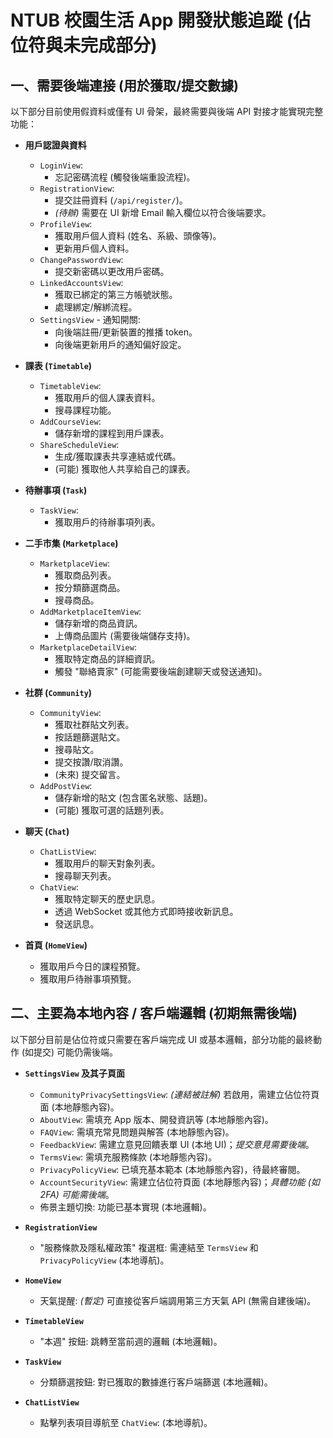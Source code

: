 # NTUB 校園生活 App 開發狀態追蹤 (佔位符與未完成部分)

## 一、需要後端連接 (用於獲取/提交數據)

以下部分目前使用假資料或僅有 UI 骨架，最終需要與後端 API 對接才能實現完整功能：

*   **用戶認證與資料**
    *   `LoginView`:
        *   忘記密碼流程 (觸發後端重設流程)。
    *   `RegistrationView`:
        *   提交註冊資料 (`/api/register/`)。
        *   *(待辦)* 需要在 UI 新增 Email 輸入欄位以符合後端要求。
    *   `ProfileView`:
        *   獲取用戶個人資料 (姓名、系級、頭像等)。
        *   更新用戶個人資料。
    *   `ChangePasswordView`:
        *   提交新密碼以更改用戶密碼。
    *   `LinkedAccountsView`:
        *   獲取已綁定的第三方帳號狀態。
        *   處理綁定/解綁流程。
    *   `SettingsView` - 通知開關:
        *   向後端註冊/更新裝置的推播 token。
        *   向後端更新用戶的通知偏好設定。

*   **課表 (`Timetable`)**
    *   `TimetableView`:
        *   獲取用戶的個人課表資料。
        *   搜尋課程功能。
    *   `AddCourseView`:
        *   儲存新增的課程到用戶課表。
    *   `ShareScheduleView`:
        *   生成/獲取課表共享連結或代碼。
        *   (可能) 獲取他人共享給自己的課表。

*   **待辦事項 (`Task`)**
    *   `TaskView`:
        *   獲取用戶的待辦事項列表。

*   **二手市集 (`Marketplace`)**
    *   `MarketplaceView`:
        *   獲取商品列表。
        *   按分類篩選商品。
        *   搜尋商品。
    *   `AddMarketplaceItemView`:
        *   儲存新增的商品資訊。
        *   上傳商品圖片 (需要後端儲存支持)。
    *   `MarketplaceDetailView`:
        *   獲取特定商品的詳細資訊。
        *   觸發 "聯絡賣家" (可能需要後端創建聊天或發送通知)。

*   **社群 (`Community`)**
    *   `CommunityView`:
        *   獲取社群貼文列表。
        *   按話題篩選貼文。
        *   搜尋貼文。
        *   提交按讚/取消讚。
        *   (未來) 提交留言。
    *   `AddPostView`:
        *   儲存新增的貼文 (包含匿名狀態、話題)。
        *   (可能) 獲取可選的話題列表。

*   **聊天 (`Chat`)**
    *   `ChatListView`:
        *   獲取用戶的聊天對象列表。
        *   搜尋聊天列表。
    *   `ChatView`:
        *   獲取特定聊天的歷史訊息。
        *   透過 WebSocket 或其他方式即時接收新訊息。
        *   發送訊息。

*   **首頁 (`HomeView`)**
    *   獲取用戶今日的課程預覽。
    *   獲取用戶待辦事項預覽。

## 二、主要為本地內容 / 客戶端邏輯 (初期無需後端)

以下部分目前是佔位符或只需要在客戶端完成 UI 或基本邏輯，部分功能的最終動作 (如提交) 可能仍需後端。

*   **`SettingsView` 及其子頁面**
    *   `CommunityPrivacySettingsView`: *(連結被註解)* 若啟用，需建立佔位符頁面 (本地靜態內容)。
    *   `AboutView`: 需填充 App 版本、開發資訊等 (本地靜態內容)。
    *   `FAQView`: 需填充常見問題與解答 (本地靜態內容)。
    *   `FeedbackView`: 需建立意見回饋表單 UI (本地 UI)；*提交意見需要後端*。
    *   `TermsView`: 需填充服務條款 (本地靜態內容)。
    *   `PrivacyPolicyView`: 已填充基本範本 (本地靜態內容)，待最終審閱。
    *   `AccountSecurityView`: 需建立佔位符頁面 (本地靜態內容)；*具體功能 (如 2FA) 可能需後端*。
    *   佈景主題切換: 功能已基本實現 (本地邏輯)。

*   **`RegistrationView`**
    *   "服務條款及隱私權政策" 複選框: 需連結至 `TermsView` 和 `PrivacyPolicyView` (本地導航)。

*   **`HomeView`**
    *   天氣提醒: *(暫定)* 可直接從客戶端調用第三方天氣 API (無需自建後端)。

*   **`TimetableView`**
    *   "本週" 按鈕: 跳轉至當前週的邏輯 (本地邏輯)。

*   **`TaskView`**
    *   分類篩選按鈕: 對已獲取的數據進行客戶端篩選 (本地邏輯)。

*   **`ChatListView`**
    *   點擊列表項目導航至 `ChatView`: (本地導航)。 